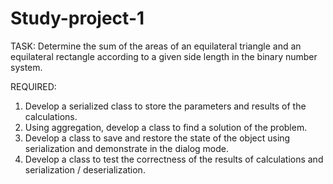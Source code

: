 # Study-project-1
TASK: 
Determine the sum of the areas of an equilateral triangle and an equilateral rectangle according to a given side length in the binary number system.

REQUIRED:
1. Develop a serialized class to store the parameters and results of the calculations.
2. Using aggregation, develop a class to find a solution of the problem.
3. Develop a class to save and restore the state of the object using serialization and demonstrate in the dialog mode.
4. Develop a class to test the correctness of the results of calculations and serialization / deserialization.

